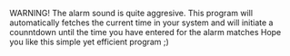  WARNING! The alarm sound is quite aggresive.
 This program will automatically fetches the current time in your system and will initiate a counntdown until the time you have entered for the alarm matches 
 Hope you like this simple yet efficient program ;)
 
